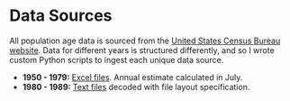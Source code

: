 # Data Sources

All population age data is sourced from the [United States Census Bureau website](https://www.census.gov/data.html). Data for different years is structured differently, and so I wrote custom Python scripts to ingest each unique data source.

- **1950 - 1979:** [Excel files](https://www.census.gov/data/tables/time-series/demo/popest/pre-1980-national.html). Annual estimate calculated in July.
- **1980 - 1989:** [Text files](https://www.census.gov/data/datasets/time-series/demo/popest/1980s-national.html) decoded with file layout specification.
